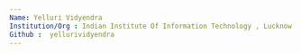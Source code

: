 ```yaml
---
Name: Yelluri Vidyendra
Institution/Org : Indian Institute Of Information Technology , Lucknow
Github :  yellurividyendra
---
```

